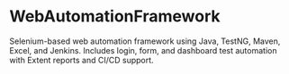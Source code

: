 # WebAutomationFramework
Selenium-based web automation framework using Java, TestNG, Maven, Excel, and Jenkins. Includes login, form, and dashboard test automation with Extent reports and CI/CD support.
